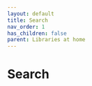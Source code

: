 ```yaml
---
layout: default
title: Search
nav_order: 1
has_children: false
parent: Libraries at home
---
```


# Search

